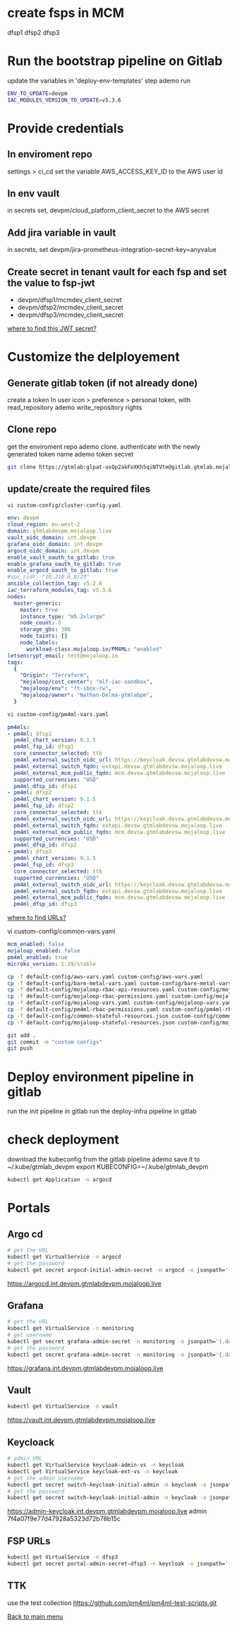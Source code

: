 
# create fsps in MCM
dfsp1
dfsp2
dfsp3

# Run the bootstrap pipeline on Gitlab

update the variables in 'deploy-env-templates' step ademo run
```bash
ENV_TO_UPDATE=devpm
IAC_MODULES_VERSION_TO_UPDATE=v5.3.6
```

# Provide credentials 
## In enviroment repo
settings > ci_cd set the variable AWS_ACCESS_KEY_ID to the AWS user id

## In env vault
in secrets set, devpm/cloud_platform_client_secret to the AWS secret

## Add jira variable in vault
in secrets, set devpm/jira-prometheus-integration-secret-key=anyvalue

## Create secret in tenant vault for each fsp and set the value to fsp-jwt
- devpm/dfsp1/mcmdev_client_secret
- devpm/dfsp2/mcmdev_client_secret
- devpm/dfsp3/mcmdev_client_secret

[where to find this JWT secret?](2.env%20test.md#jwt-token)

# Customize the delployement

## Generate gitlab token (if not already done)
create a token In user icon > preference > personal token, with read_repository ademo write_repository rights

## Clone repo
get the enviroment repo ademo clone. authenticate with the newly generated token name ademo token secvet
```bash
git clone https://gtmlab:glpat-usQp2akFoXKh5qiNTVte@gitlab.gtmlab.mojaloop.live/iac/devpm.git

```

## update/create the required files
```bash
vi custom-config/cluster-config.yaml
```
```yaml
env: devpm
cloud_region: eu-west-2
domain: gtmlabdevpm.mojaloop.live
vault_oidc_domain: int.devpm
grafana_oidc_domain: int.devpm
argocd_oidc_domain: int.devpm
enable_vault_oauth_to_gitlab: true
enable_grafana_oauth_to_gitlab: true
enable_argocd_oauth_to_gitlab: true
#vpc_cidr: "10.210.0.0/23"
ansible_collection_tag: v5.2.6
iac_terraform_modules_tag: v5.3.6
nodes:
  master-generic: 
    master: true 
    instance_type: "m5.2xlarge"
    node_count: 3
    storage_gbs: 300
    node_taints: []
    node_labels:
      workload-class.mojaloop.io/PM4ML: "enabled"
letsencrypt_email: test@mojaloop.io
tags:
  {
    "Origin": "Terraform",
    "mojaloop/cost_center": "mlf-iac-sandbox",
    "mojaloop/env": "ft-sbox-rw",
    "mojaloop/owner": "Nathan-Delma-gtmlabpm",
  }
```


```bash
vi custom-config/pm4ml-vars.yaml
```
```yaml
pm4mls:
- pm4ml: dfsp1
  pm4ml_chart_version: 9.1.5
  pm4ml_fsp_id: dfsp1
  core_connector_selected: ttk
  pm4ml_external_switch_oidc_url: https://keycloak.devsw.gtmlabdevsw.mojaloop.live
  pm4ml_external_switch_fqdn: extapi.devsw.gtmlabdevsw.mojaloop.live
  pm4ml_external_mcm_public_fqdn: mcm.devsw.gtmlabdevsw.mojaloop.live
  supported_currencies: "USD"
  pm4ml_dfsp_id: dfsp1
- pm4ml: dfsp2
  pm4ml_chart_version: 9.1.5
  pm4ml_fsp_id: dfsp2
  core_connector_selected: ttk
  pm4ml_external_switch_oidc_url: https://keycloak.devsw.gtmlabdevsw.mojaloop.live
  pm4ml_external_switch_fqdn: extapi.devsw.gtmlabdevsw.mojaloop.live
  pm4ml_external_mcm_public_fqdn: mcm.devsw.gtmlabdevsw.mojaloop.live
  supported_currencies: "USD"
  pm4ml_dfsp_id: dfsp2
- pm4ml: dfsp3
  pm4ml_chart_version: 9.1.5
  pm4ml_fsp_id: dfsp3
  core_connector_selected: ttk 
  supported_currencies: "USD"
  pm4ml_external_switch_oidc_url: https://keycloak.devsw.gtmlabdevsw.mojaloop.live
  pm4ml_external_switch_fqdn: extapi.devsw.gtmlabdevsw.mojaloop.live
  pm4ml_external_mcm_public_fqdn: mcm.devsw.gtmlabdevsw.mojaloop.live
  pm4ml_dfsp_id: dfsp3
```
[where to find URLs?](2.env%20test.md#switch-urls)

vi custom-config/common-vars.yaml
```yaml
mcm_enabled: false 
mojaloop_enabled: false 
pm4ml_enabled: true
microks_version: 1.29/stable
```

```bash
cp -f default-config/aws-vars.yaml custom-config/aws-vars.yaml
cp -f default-config/bare-metal-vars.yaml custom-config/bare-metal-vars.yaml
cp -f default-config/mojaloop-rbac-api-resources.yaml custom-config/mojaloop-rbac-api-resources.yaml
cp -f default-config/mojaloop-rbac-permissions.yaml custom-config/mojaloop-rbac-permissions.yaml
cp -f default-config/mojaloop-vars.yaml custom-config/mojaloop-vars.yaml
cp -f default-config/pm4ml-rbac-permissions.yaml custom-config/pm4ml-rbac-permissions.yaml
cp -f default-config/common-stateful-resources.json custom-config/common-stateful-resources.json
cp -f default-config/mojaloop-stateful-resources.json custom-config/mojaloop-stateful-resources.json
```


```bash
git add .
git commit -m "custom configs"
git push
```

# Deploy environment pipeline in gitlab
run the init pipeline in gitlab
run the deploy-infra pipeline in gitlab

# check deployment
download the kubeconfig from the gitlab pipeline ademo save it to ~/.kube/gtmlab_devpm
export KUBECONFIG=~/.kube/gtmlab_devpm

```bash
kubectl get Application -n argocd 
```

# Portals
## Argo cd
```bash
# get the URL
kubectl get VirtualService -n argocd 
# get the password
kubectl get secret argocd-initial-admin-secret -n argocd -o jsonpath='{.data.password }' | base64 -D 
```
https://argocd.int.devpm.gtmlabdevpm.mojaloop.live


## Grafana
```bash
# get the URL
kubectl get VirtualService -n monitoring 
# get username
kubectl get secret grafana-admin-secret -n monitoring -o jsonpath='{.data.admin-user}' | base64 -D 
# get the password
kubectl get secret grafana-admin-secret -n monitoring -o jsonpath='{.data.admin-pw}' | base64 -D 
```
https://grafana.int.devpm.gtmlabdevpm.mojaloop.live

## Vault
```bash
kubectl get VirtualService -n vault 
```
https://vault.int.devpm.gtmlabdevpm.mojaloop.live

## Keycloack

```bash
# admin URL
kubectl get VirtualService keycloak-admin-vs -n keycloak 
kubectl get VirtualService keycloak-ext-vs -n keycloak
# get the admin username
kubectl get secret switch-keycloak-initial-admin -n keycloak -o jsonpath='{.data.username}' | base64 -D  
# get the password
kubectl get secret switch-keycloak-initial-admin -n keycloak -o jsonpath='{.data.password}' | base64 -D 
```
https://admin-keycloak.int.devpm.gtmlabdevpm.mojaloop.live
admin
7f4a07f9e77d47928a5323d72b78b15c

## FSP URLs
```bash
kubectl get VirtualService -n dfsp3
kubectl get secret portal-admin-secret-dfsp3 -n keycloak -o jsonpath='{.data.secret}' | base64 -D  # get the password
```

## TTK
use the test collection https://github.com/pm4ml/pm4ml-test-scripts.git


[Back to main menu](<readme.md>)